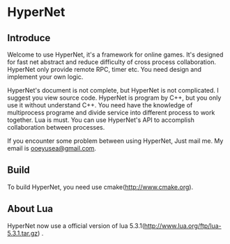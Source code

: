 # HyperNet

## Introduce
Welcome to use HyperNet, it's a framework for online games.
It's designed for fast net abstract and reduce difficulty of cross process collaboration.
HyperNet only provide remote RPC, timer etc. You need design and implement your own logic.

HyperNet's document is not complete, but HyperNet is not complicated. I suggest you view source code.
HyperNet is program by C++, but you only use it without understand C++.
You need have the knowledge of multiprocess programe and divide service into different process to work together.
Lua is must. You can use HyperNet's API to accomplish collaboration between processes.

If you encounter some problem between using HyperNet, Just mail me. My email is ooeyusea@gmail.com.
	
## Build
To build HyperNet, you need use cmake(http://www.cmake.org).
	
## About Lua
HyperNet now use a official version of lua 5.3.1(http://www.lua.org/ftp/lua-5.3.1.tar.gz) .
